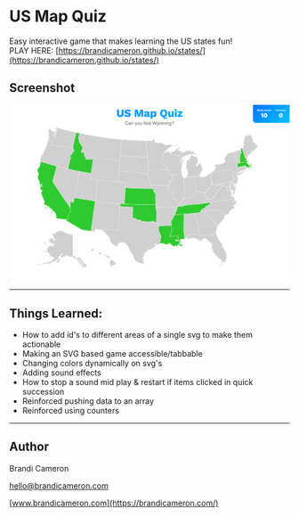 # US Map Quiz

Easy interactive game that makes learning the US states fun!  
PLAY HERE: [https://brandicameron.github.io/states/](https://brandicameron.github.io/states/)

## Screenshot

![App Screenshot](./img/screen-shot.png)

---

## Things Learned:

- How to add id's to different areas of a single svg to make them actionable
- Making an SVG based game accessible/tabbable
- Changing colors dynamically on svg's
- Adding sound effects
- How to stop a sound mid play & restart if items clicked in quick succession
- Reinforced pushing data to an array
- Reinforced using counters

---

## Author

Brandi Cameron

[hello@brandicameron.com](mailto:hello@brandicameron.com)

[www.brandicameron.com](https://brandicameron.com/)
